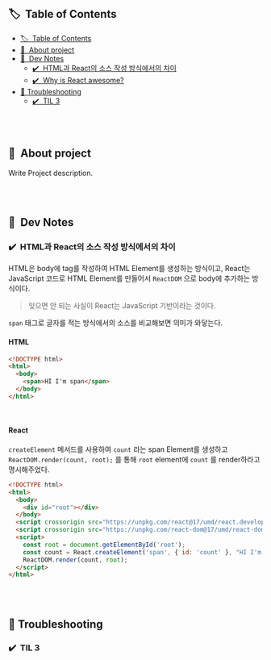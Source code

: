## 🏷 &nbsp;Table of Contents
- [🏷 &nbsp;Table of Contents](#-table-of-contents)
- [🙌 &nbsp;About project](#-about-project)
- [📕 &nbsp;Dev Notes](#-dev-notes)
  - [✔️ &nbsp;HTML과 React의 소스 작성 방식에서의 차이](#️-html과-react의-소스-작성-방식에서의-차이)
  - [✔️ &nbsp;Why is React awesome?](#️-why-is-react-awesome)
- [🔫 Troubleshooting](#-troubleshooting)
  - [✔️ &nbsp;TIL 3](#️-til-3)


<br/><br/>

## 🙌 &nbsp;About project

Write Project description.

<br/><br/>

## 📕 &nbsp;Dev Notes

### ✔️ &nbsp;HTML과 React의 소스 작성 방식에서의 차이

HTML은 body에 tag를 작성하여 HTML Element를 생성하는 방식이고, React는 JavaScript 코드로 HTML Element를 만들어서 `ReactDOM` 으로 body에 추가하는 방식이다.

> 잊으면 안 되는 사실이 React는 JavaScript 기반이라는 것이다.

`span` 태그로 글자를 적는 방식에서의 소스를 비교해보면 의미가 와닿는다.


#### HTML
```html
<!DOCTYPE html>
<html>
  <body>
    <span>HI I'm span</span>
  </body>
</html>
```

<br/>

#### React

`createElement` 메서드를 사용하여 `count` 라는 span Element를 생성하고  `ReactDOM.render(count, root);` 를 통해 `root` element에 `count` 를 render하라고 명시해주었다.

```html
<!DOCTYPE html>
<html>
  <body>
    <div id="root"></div>
  </body>
  <script crossorigin src="https://unpkg.com/react@17/umd/react.development.js"></script>
  <script crossorigin src="https://unpkg.com/react-dom@17/umd/react-dom.development.js"></script>
  <script>
    const root = document.getElementById('root');
    const count = React.createElement('span', { id: 'count' }, "HI I'm span");
    ReactDOM.render(count, root);
  </script>
</html>
```



<br/><br/>

## 🔫 Troubleshooting

### ✔️ &nbsp;TIL 3

